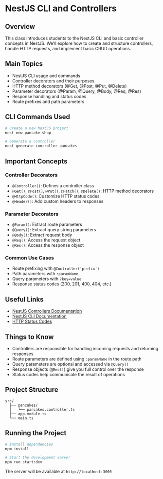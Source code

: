 # NestJS CLI and Controllers

## Overview

This class introduces students to the NestJS CLI and basic controller concepts in NestJS. We'll explore how to create and structure controllers, handle HTTP requests, and implement basic CRUD operations.

## Main Topics

- NestJS CLI usage and commands
- Controller decorators and their purposes
- HTTP method decorators (@Get, @Post, @Put, @Delete)
- Parameter decorators (@Param, @Query, @Body, @Req, @Res)
- Response handling and status codes
- Route prefixes and path parameters

## CLI Commands Used

```bash
# Create a new NestJS project
nest new pancake-shop

# Generate a controller
nest generate controller pancakes
```

## Important Concepts

### Controller Decorators

- `@Controller()`: Defines a controller class
- `@Get()`, `@Post()`, `@Put()`, `@Patch()`, `@Delete()`: HTTP method decorators
- `@HttpCode()`: Customize HTTP status codes
- `@Header()`: Add custom headers to responses

### Parameter Decorators

- `@Param()`: Extract route parameters
- `@Query()`: Extract query string parameters
- `@Body()`: Extract request body
- `@Req()`: Access the request object
- `@Res()`: Access the response object

### Common Use Cases

- Route prefixing with `@Controller('prefix')`
- Path parameters with `:paramName`
- Query parameters with `?key=value`
- Response status codes (200, 201, 400, 404, etc.)

## Useful Links

- [NestJS Controllers Documentation](https://docs.nestjs.com/controllers)
- [NestJS CLI Documentation](https://docs.nestjs.com/cli/overview)
- [HTTP Status Codes](https://developer.mozilla.org/en-US/docs/Web/HTTP/Status)

## Things to Know

- Controllers are responsible for handling incoming requests and returning responses
- Route parameters are defined using `:paramName` in the route path
- Query parameters are optional and accessed via `@Query()`
- Response objects (`@Res()`) give you full control over the response
- Status codes help communicate the result of operations

## Project Structure

```
src/
  ├── pancakes/
  │   └── pancakes.controller.ts
  ├── app.module.ts
  └── main.ts
```

## Running the Project

```bash
# Install dependencies
npm install

# Start the development server
npm run start:dev
```

The server will be available at `http://localhost:3000`
